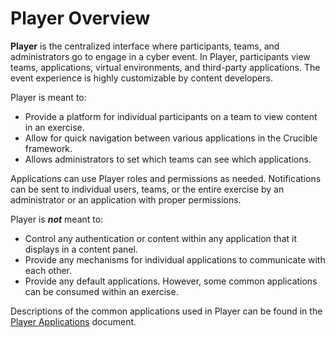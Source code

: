 # Player Overview

**Player** is the centralized interface where participants, teams, and administrators go to engage in a cyber event. In Player, participants view teams, applications, virtual environments, and third-party applications. The event experience is highly customizable by content developers.

Player is meant to: 

- Provide a platform for individual participants on a team to view content in an exercise.
- Allow for quick navigation between various applications in the Crucible framework.
- Allows administrators to set which teams can see which applications.

Applications can use Player roles and permissions as needed. Notifications can be sent to individual users, teams, or the entire exercise by an administrator or an application with proper permissions.

Player is ***not*** meant to:

- Control any authentication or content within any application that it displays in a content panel.
- Provide any mechanisms for individual applications to communicate with each other.
- Provide any default applications.  However, some common applications can be consumed within an exercise.

Descriptions of the common applications used in Player can be found in the [Player Applications](https://github.com/cmu-sei/crucible/wiki/Player-Applications) document.
